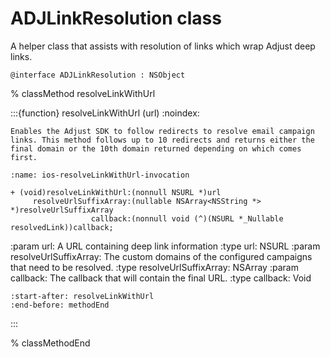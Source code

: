 # ADJLinkResolution class

A helper class that assists with resolution of links which wrap Adjust deep links.

```{code-block} objc
@interface ADJLinkResolution : NSObject
```

% classMethod resolveLinkWithUrl

:::{function} resolveLinkWithUrl (url)
:noindex:

```{versionadded} v4.29.2
Enables the Adjust SDK to follow redirects to resolve email campaign links. This method follows up to 10 redirects and returns either the final domain or the 10th domain returned depending on which comes first.
```

```{code-block} objc
:name: ios-resolveLinkWithUrl-invocation

+ (void)resolveLinkWithUrl:(nonnull NSURL *)url
     resolveUrlSuffixArray:(nullable NSArray<NSString *> *)resolveUrlSuffixArray
                  callback:(nonnull void (^)(NSURL *_Nullable resolvedLink))callback;
```

:param url: A URL containing deep link information
:type url: NSURL
:param resolveUrlSuffixArray: The custom domains of the configured campaigns that need to be resolved.
:type resolveUrlSuffixArray: NSArray<NSString>
:param callback: The callback that will contain the final URL.
:type callback: Void

```{include} /ios/fragments/ADJLinkResolution.md
:start-after: resolveLinkWithUrl
:end-before: methodEnd
```

:::

% classMethodEnd
